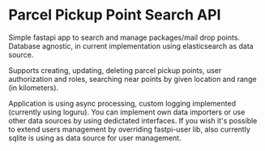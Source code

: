 # Parcel Pickup Point Search API
Simple fastapi app to search and manage packages/mail drop points. Database agnostic, in current implementation using elasticsearch as data source.

Supports creating, updating, deleting parcel pickup points, user authorization and roles, searching near points by given location and range (in kilometers). 

Application is using async processing, custom logging implemented (currently using loguru). You can implement own data importers or use other data sources by using dedictated interfaces. If you wish it's possible to extend users management by overriding fastpi-user lib, also currently sqlite is using as data source for user management. 

